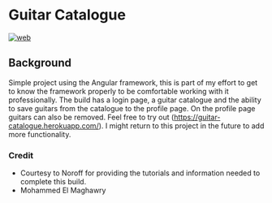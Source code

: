 # Guitar Catalogue

[![web](https://img.shields.io/static/v1?logo=heroku&message=Online&label=Heroku&color=430098)](https://guitar-catalogue.herokuapp.com/)

## Background
Simple project using the Angular framework, this is part of my effort to get to know the framework properly to be comfortable working with it professionally. The build has a login page, a guitar catalogue and the ability to save guitars from the catalogue to the profile page. On the profile page guitars can also be removed. Feel free to try out (https://guitar-catalogue.herokuapp.com/). I might return to this project in the future to add more functionality.


### Credit
- Courtesy to Noroff for providing the tutorials and information needed to complete this build.
- Mohammed El Maghawry 


